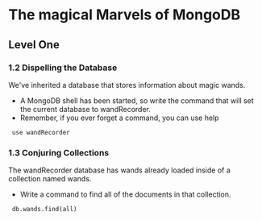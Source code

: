 # The magical Marvels of MongoDB

## Level One

### 1.2 Dispelling the Database

We've inherited a database that stores information about magic wands.

* A MongoDB shell has been started, so write the command that will set the current database to wandRecorder.
* Remember, if you ever forget a command, you can use help

<code>  use wandRecorder </code>

### 1.3 Conjuring Collections 
The wandRecorder database has wands already loaded inside of a collection named wands. 

* Write a command to find all of the documents in that collection.

<code> db.wands.find(all) </code>
